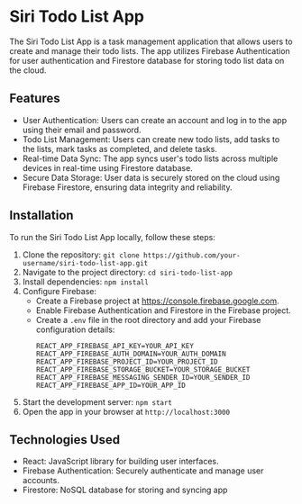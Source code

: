 # Siri Todo List App

The Siri Todo List App is a task management application that allows users to create and manage their todo lists. The app utilizes Firebase Authentication for user authentication and Firestore database for storing todo list data on the cloud.

## Features

- User Authentication: Users can create an account and log in to the app using their email and password.
- Todo List Management: Users can create new todo lists, add tasks to the lists, mark tasks as completed, and delete tasks.
- Real-time Data Sync: The app syncs user's todo lists across multiple devices in real-time using Firestore database.
- Secure Data Storage: User data is securely stored on the cloud using Firebase Firestore, ensuring data integrity and reliability.

## Installation

To run the Siri Todo List App locally, follow these steps:

1. Clone the repository: `git clone https://github.com/your-username/siri-todo-list-app.git`
2. Navigate to the project directory: `cd siri-todo-list-app`
3. Install dependencies: `npm install`
4. Configure Firebase:
   - Create a Firebase project at https://console.firebase.google.com.
   - Enable Firebase Authentication and Firestore in the Firebase project.
   - Create a `.env` file in the root directory and add your Firebase configuration details:
     ```
     REACT_APP_FIREBASE_API_KEY=YOUR_API_KEY
     REACT_APP_FIREBASE_AUTH_DOMAIN=YOUR_AUTH_DOMAIN
     REACT_APP_FIREBASE_PROJECT_ID=YOUR_PROJECT_ID
     REACT_APP_FIREBASE_STORAGE_BUCKET=YOUR_STORAGE_BUCKET
     REACT_APP_FIREBASE_MESSAGING_SENDER_ID=YOUR_SENDER_ID
     REACT_APP_FIREBASE_APP_ID=YOUR_APP_ID
     ```
5. Start the development server: `npm start`
6. Open the app in your browser at `http://localhost:3000`

## Technologies Used

- React: JavaScript library for building user interfaces.
- Firebase Authentication: Securely authenticate and manage user accounts.
- Firestore: NoSQL database for storing and syncing app 

